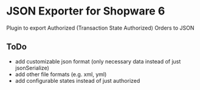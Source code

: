 # JSON Exporter for Shopware 6

Plugin to export Authorized (Transaction State Authorized) Orders to JSON

## ToDo

- add customizable json format (only necessary data instead of just jsonSerialize)
- add other file formats (e.g. xml, yml)
- add configurable states instead of just authorized
